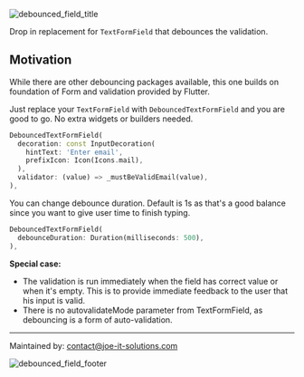 
![debounced_field_title](https://github.com/itsJoKr/debounced_text_form_field/assets/11093480/c0b4e274-6fff-4b2c-96c0-fe1bac877200)

Drop in replacement for `TextFormField` that debounces the validation.

## Motivation

While there are other debouncing packages available, this one builds on foundation of Form and validation provided by Flutter. 

Just replace your `TextFormField` with `DebouncedTextFormField` and you are good to go. No extra widgets or builders needed.

```dart
DebouncedTextFormField(
  decoration: const InputDecoration(
    hintText: 'Enter email',
    prefixIcon: Icon(Icons.mail),
  ),
  validator: (value) => _mustBeValidEmail(value),
),
```

You can change debounce duration. Default is 1s as that's a good balance since you want to give user time to finish typing.

```dart
DebouncedTextFormField(
  debounceDuration: Duration(milliseconds: 500),
),
```

**Special case:**

- The validation is run immediately when the field has correct value or when it's empty. This is to provide immediate feedback to the user that his input is valid.
- There is no autovalidateMode parameter from TextFormField, as debouncing is a form of auto-validation.

---

Maintained by: contact@joe-it-solutions.com

![debounced_field_footer](https://github.com/itsJoKr/debounced_text_form_field/assets/11093480/abf1e009-2d4b-44b0-a8a2-49541f8291f5)

